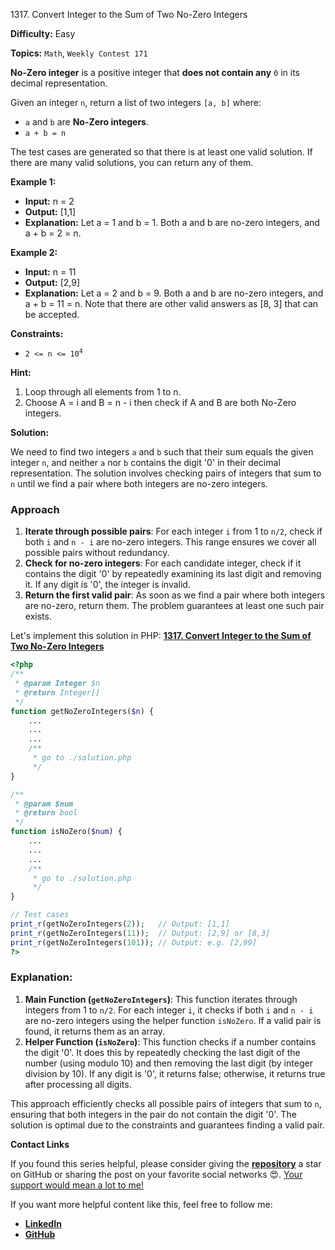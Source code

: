 1317\. Convert Integer to the Sum of Two No-Zero Integers

**Difficulty:** Easy

**Topics:** `Math`, `Weekly Contest 171`

**No-Zero integer** is a positive integer that **does not contain any** `0` in its decimal representation.

Given an integer `n`, return a list of two integers `[a, b]` where:

- `a` and `b` are **No-Zero integers**.
- `a + b = n`

The test cases are generated so that there is at least one valid solution. If there are many valid solutions, you can return any of them.

**Example 1:**

- **Input:** n = 2
- **Output:** [1,1]
- **Explanation:** Let a = 1 and b = 1.
  Both a and b are no-zero integers, and a + b = 2 = n.

**Example 2:**

- **Input:** n = 11
- **Output:** [2,9]
- **Explanation:** Let a = 2 and b = 9.
  Both a and b are no-zero integers, and a + b = 11 = n.
  Note that there are other valid answers as [8, 3] that can be accepted.

**Constraints:**

- <code>2 <= n <= 10<sup>4</sup></code>


**Hint:**
1. Loop through all elements from 1 to n.
2. Choose A = i and B = n - i then check if A and B are both No-Zero integers.






**Solution:**

We need to find two integers `a` and `b` such that their sum equals the given integer `n`, and neither `a` nor `b` contains the digit '0' in their decimal representation. The solution involves checking pairs of integers that sum to `n` until we find a pair where both integers are no-zero integers.

### Approach
1. **Iterate through possible pairs**: For each integer `i` from 1 to `n/2`, check if both `i` and `n - i` are no-zero integers. This range ensures we cover all possible pairs without redundancy.
2. **Check for no-zero integers**: For each candidate integer, check if it contains the digit '0' by repeatedly examining its last digit and removing it. If any digit is '0', the integer is invalid.
3. **Return the first valid pair**: As soon as we find a pair where both integers are no-zero, return them. The problem guarantees at least one such pair exists.

Let's implement this solution in PHP: **[1317. Convert Integer to the Sum of Two No-Zero Integers](https://github.com/mah-shamim/leet-code-in-php/tree/main/algorithms/001317-convert-integer-to-the-sum-of-two-no-zero-integers/solution.php)**

```php
<?php
/**
 * @param Integer $n
 * @return Integer[]
 */
function getNoZeroIntegers($n) {
    ...
    ...
    ...
    /**
     * go to ./solution.php
     */
}

/**
 * @param $num
 * @return bool
 */
function isNoZero($num) {
    ...
    ...
    ...
    /**
     * go to ./solution.php
     */
}

// Test cases
print_r(getNoZeroIntegers(2));   // Output: [1,1]
print_r(getNoZeroIntegers(11));  // Output: [2,9] or [8,3]
print_r(getNoZeroIntegers(101)); // Output: e.g. [2,99]
?>
```

### Explanation:

1. **Main Function (`getNoZeroIntegers`)**: This function iterates through integers from 1 to `n/2`. For each integer `i`, it checks if both `i` and `n - i` are no-zero integers using the helper function `isNoZero`. If a valid pair is found, it returns them as an array.
2. **Helper Function (`isNoZero`)**: This function checks if a number contains the digit '0'. It does this by repeatedly checking the last digit of the number (using modulo 10) and then removing the last digit (by integer division by 10). If any digit is '0', it returns false; otherwise, it returns true after processing all digits.

This approach efficiently checks all possible pairs of integers that sum to `n`, ensuring that both integers in the pair do not contain the digit '0'. The solution is optimal due to the constraints and guarantees finding a valid pair.

**Contact Links**

If you found this series helpful, please consider giving the **[repository](https://github.com/mah-shamim/leet-code-in-php)** a star on GitHub or sharing the post on your favorite social networks 😍. [Your support would mean a lot to me!](https://jackaltimer.com/hzk8jsphf8?key=5ba736283dafd7f94a84865e3cc3d775)

If you want more helpful content like this, feel free to follow me:

- **[LinkedIn](https://www.linkedin.com/in/arifulhaque/)**
- **[GitHub](https://github.com/mah-shamim)**